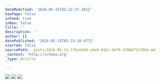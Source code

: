 ```yaml
---
dateModified: '2016-05-15T05:22:37.381Z'
hasPage: false
inFeed: true
inNav: false
title: ''
description: ''
author: []
datePublished: '2016-05-15T05:23:20.677Z'
starred: false
sourcePath: _posts/2016-05-15-1f9c6200-ada9-41bc-b679-3788d711706e.md
_context: 'http://schema.org'
_type: Article

---
```

![](https://the-grid-user-content.s3-us-west-2.amazonaws.com/c892e9e6-3636-4864-962d-ac6030811772.jpg)
![](https://the-grid-user-content.s3-us-west-2.amazonaws.com/848734cf-4a4b-4a1b-b4e3-f25a2fc935c4.jpg)
![](https://the-grid-user-content.s3-us-west-2.amazonaws.com/4c4551c9-5179-46d7-afff-f7ba0d8bf427.jpg)